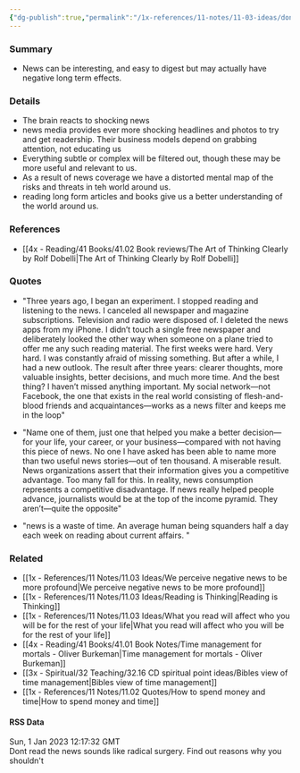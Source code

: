```yaml
---
{"dg-publish":true,"permalink":"/1x-references/11-notes/11-03-ideas/dont-read-the-news/","title":"Dont read the news","created":"2023-11-17T20:43:36.000+03:00","updated":"2024-02-14T20:18:33.186+03:00"}
---
```



### Summary
- News can be interesting, and easy to digest but may actually have negative long term effects.

### Details
- The brain reacts to shocking news
- news media provides ever more shocking headlines and photos to try and get readership. Their business models depend on grabbing attention, not educating us
- Everything subtle or complex will be filtered out, though these may be more useful and relevant to us.
- As a result of news coverage we have a distorted mental map of the risks and threats in teh world around us.
- reading long form articles and books give us a better understanding of the world around us.

### References
- [[4x - Reading/41 Books/41.02 Book reviews/The Art of Thinking Clearly by Rolf Dobelli\|The Art of Thinking Clearly by Rolf Dobelli]]

### Quotes
- "Three years ago, I began an experiment. I stopped reading and listening to the news. I canceled all newspaper and magazine subscriptions. Television and radio were disposed of. I deleted the news apps from my iPhone. I didn’t touch a single free newspaper and deliberately looked the other way when someone on a plane tried to offer me any such reading material. The first weeks were hard. Very hard. I was constantly afraid of missing something. But after a while, I had a new outlook. The result after three years: clearer thoughts, more valuable insights, better decisions, and much more time. And the best thing? I haven’t missed anything important. My social network—not Facebook, the one that exists in the real world consisting of flesh-and-blood friends and acquaintances—works as a news filter and keeps me in the loop"

- "Name one of them, just one that helped you make a better decision—for your life, your career, or your business—compared with not having this piece of news. No one I have asked has been able to name more than two useful news stories—out of ten thousand. A miserable result. News organizations assert that their information gives you a competitive advantage. Too many fall for this. In reality, news consumption represents a competitive disadvantage. If news really helped people advance, journalists would be at the top of the income pyramid. They aren’t—quite the opposite"
- "news is a waste of time. An average human being squanders half a day each week on reading about current affairs. "

### Related
- [[1x - References/11 Notes/11.03 Ideas/We perceive negative news to be more profound\|We perceive negative news to be more profound]] 
- [[1x - References/11 Notes/11.03 Ideas/Reading is Thinking\|Reading is Thinking]]
- [[1x - References/11 Notes/11.03 Ideas/What you read will affect who you will be for the rest of your life\|What you read will affect who you will be for the rest of your life]]
- [[4x - Reading/41 Books/41.01 Book Notes/Time management for mortals - Oliver Burkeman\|Time management for mortals - Oliver Burkeman]]
- [[3x - Spiritual/32 Teaching/32.16 CD spiritual point ideas/Bibles view of time management\|Bibles view of time management]]
- [[1x - References/11 Notes/11.02 Quotes/How to spend money and time\|How to spend money and time]]

#### RSS Data
<div class='date'>Sun, 1 Jan 2023 12:17:32 GMT</div>
<div class='description'>Dont read the news sounds like radical surgery. Find out reasons why you shouldn't</div>